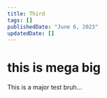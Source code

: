 ```yaml
---
title: Third
tags: []
publishedDate: "June 6, 2023"
updatedDate: []
---
```

# this is mega big
This is a major test bruh...